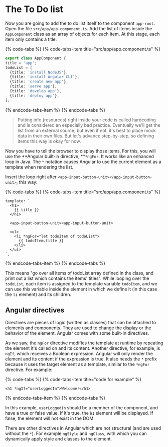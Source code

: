 # The To Do list

Now you are going to add the to do list itself to the component `app-root`. Open the file `src/app/app.component.ts`. Add the list of items inside the `AppComponent` class as an array of objects for each item. At this stage, each item only contains a title:

{% code-tabs %}
{% code-tabs-item title="src/app/app.component.ts" %}
```typescript
export class AppComponent {
title = 'app';
todoList = [
  {title: 'install NodeJS'},
  {title: 'install Angular CLI'},
  {title: 'create new app'},
  {title: 'serve app'},
  {title: 'develop app'},
  {title: 'deploy app'},
];
```
{% endcode-tabs-item %}
{% endcode-tabs %}

> Putting info \(resources\) right inside your code is called hardcoding and is considered an especially bad practice. Eventually we'll get the list from an external source, but even if not, it's best to place mock data in their own files. But let's advance step-by-step, so defining items this way is okay for now.

Now you have to tell the browser to display those items. For this, you will use the **Angular built-in directive, **`*ngFor`. It works like an enhanced loop in Java. The `*` notation causes Angular to use the current element as a template when rendering the list.

Insert the loop right after `<app-input-button-unit></app-input-button-unit>`, this way:

{% code-tabs %}
{% code-tabs-item title="src/app/app.component.ts" %}
```markup
template: `
  <h1>
    {{ title }}
  </h1>

  <app-input-button-unit><app-input-button-unit>

  <ul>
    <li *ngFor="let todoItem of todoList">
      {{ todoItem.title }}
    </li>
  </ul>
`,
```
{% endcode-tabs-item %}
{% endcode-tabs %}

This means "go over all items of todoList array defined in the class, and print out a list which contains the items' titles". While looping over the `todoList`, each item is assigned to the template variable `todoItem`, and we can use this variable inside the element in which we define it \(in this case the `li` element\) and its children.

## Angular directives

Directives are pieces of logic \(written as classes\) that can be attached to elements and components. They are used to change the display or the behavior of the element. Angular comes with some built-in directives.

As we saw, the `ngFor` directive modifies the template at runtime by repeating the element it's called on and its content. Another directive, for example, is `ngIf`, which receives a Boolean expression. Angular will only render the element and its content if the expression is true. It also needs the `*` prefix because it uses the target element as a template, similar to the `*ngFor` directive. For example:

{% code-tabs %}
{% code-tabs-item title="code for example" %}
```markup
<h1 *ngIf="userLoggedIn">Welcome!</h1>
```
{% endcode-tabs-item %}
{% endcode-tabs %}

In this example, `userLoggedIn` should be a member of the component, and have a true or false value. If it's true, the `h1` element will be displayed. If false, the element will not exist in the DOM.

There are other directives in Angular which are not structural \(and are used without the `*`\). For example `ngStyle` and `ngClass`, with which you can dynamically apply style and classes to the element.

